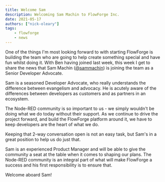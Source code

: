 ```yaml
---
title: Welcome Sam
description: Welcoming Sam Machin to FlowForge Inc.
date: 2021-05-17
authors: ["nick-oleary"]
tags:
    - flowforge
    - news
---
```


One of the things I'm most looking forward to with starting FlowForge is building
the team who are going to help create something special and have fun whilst doing it.
With Ben having joined last week, this week I get to share the news that Sam Machin ([@sammachin](https://twitter.com/sammachin)) is joining the team as a Senior Developer Advocate.

<!--more-->

Sam is a seasoned Developer Advocate, who really understands the difference
between evangelism and advocacy. He is acutely aware of the differences between
developers as customers and as partners in an ecosystem.

The Node-RED community is so important to us - we simply wouldn't be doing what
we do today without their support. As we continue to drive the project forward,
and build the FlowForge platform around it, we have to keep developers are the heart
of what we do.

Keeping that 2-way conversation open is not an easy task, but Sam's in a great
position to help us do just that.

Sam is an experienced Product Manager and will be able to give the community a seat at the table when it comes to shaping our plans. The Node-RED community is an integral part of what will make FlowForge a success and his first responsibility is to ensure that.

Welcome aboard Sam!
